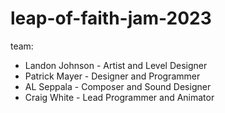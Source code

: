 # leap-of-faith-jam-2023

team:
- Landon Johnson - Artist and Level Designer
- Patrick Mayer - Designer and Programmer
- AL Seppala - Composer and Sound Designer
- Craig White - Lead Programmer and Animator
